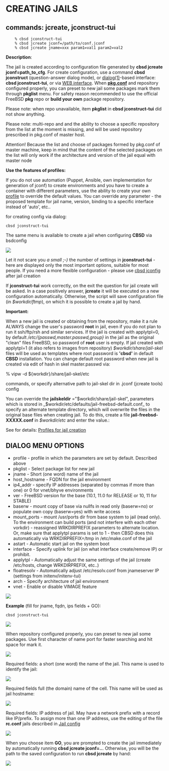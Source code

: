 # CREATING JAILS

## commands: jcreate, jconstruct-tui

```
	% cbsd jconstruct-tui
	% cbsd jcreate jconf=/path/to/conf.jconf
	% cbsd jcreate jname=xxx param1=val1 param2=val2
```

**Description**:

The jail is created according to configuration file generated by **cbsd jcreate jconf=path\_to\_cfg**. For create configuration, use a command **cbsd jconstruct** (question-answer dialog mode), or [dialog(1)](http://man.freebsd.org/dialog/1)-based interface: **cbsd jconstruct-tui**, or via [WEB interface](https://clonos.tekroutine.com/). When [**pkg.conf**](https://wiki.freebsd.org/pkgng) and repository configured properly, you can preset to new jail some packages mark them through **pkglist** menu. For safety reason recommended to use the official FreeBSD **pkg** repo or **build your own** package repository.

Please note: when repo unavailable, item **pkglist** in **cbsd jconstruct-tui** did not show anything.

Please note: multi-repo and and the ability to choose a specific repository from the list at the moment is missing, and will be used repository prescribed in pkg.conf of master host.

Attention! Because the list and choose of packages formed by pkg.conf of master machine, keep in mind that the content of the selected packages on the list will only work if the architecture and version of the jail equal with master node

**Use the features of profiles:**

If you do not use automation (Puppet, Ansible, own implementation for generation of jconf) to create environments and you have to create a container with different parameters, use the ability to create your own [profile](http://www.bsdstore.ru/en/13.0.x/wf_profiles_ssi.html)
to override the default values. You can override any parameter - the proposed template for jail name, version, binding to a specific interface instead of 'auto', etc..

for creating config via dialog:

```
cbsd jconstruct-tui
```

The same menu is available to create a jail when configuring **CBSD** via bsdconfig

![](http://www.bsdstore.ru/img/cbsd_syntax3.png)

Let it not scare you _a small ;-)_ the number of settings in **jconstruct-tui** \- here are displayed only the most important options, suitable for most people. If you need a more flexible configuration - please use [cbsd jconfig](http://www.bsdstore.ru/en/13.0.x/wf_jconfig_ssi.html) after jail creation

If **jconstruct-tui** work correctly, on the exit the question for jail create will be asked. In a case positively answer, **jcreate** it will be executed on a new configuration automatically. Otherwise, the script will save configuration file (in _$workdir/ftmp_), on which it is possible to create a jail by hand.

**Important:**

When a new jail is created or obtaining from the repository, make it a rule ALWAYS change the user's password **root** in jail, even if you do not plan to run it ssh/ftp/rsh and similar services. If the jail is created with applytpl=0, by default _/etc/{passwd,master.passwd,group}_ in the jail as the original "clean" files FreeBSD, so password of **root** user is empty. If jail created with applytpl=1 (it also refers to images from repository) _$workdir/share/jail-skel_ files will be used as templates where root password is **'cbsd'** in default **CBSD** installation. You can change default root password when new jail is created via edit of hash in skel master.passwd via:


% vipw -d ${workdir}/share/jail-skel/etc

commands, or specify alternative path to jail-skel dir in .jconf (jcreate tools) config

You can override the **jailskeldir** ="$workdir/share/jail-skel", parameters which is stored in _$workdir/etc/defaults/jail-freebsd-default.conf_ to specify an alternate template directory, which will overwrite the files in the original base files when creating jail. To do this, create a file **jail-freebsd-XXXXX.conf** in _$workdir/etc_ and enter the value.:

See for details: [Profiles for jail creation](http://www.bsdstore.ru/en/13.0.x/wf_profiles_ssi.html)

## DIALOG MENU OPTIONS

- profile - profile in which the parameters are set by default. Described above
- pkglist - Select package list for new jail
- jname - Short (one word) name of the jail
- host\_hostname - FQDN for the jail environment
- ip4\_addr - specify IP addresses (separated by commas if more than one) or 0 for vnet/bhyve environments
- ver - FreeBSD version for the base (10.1, 11.0 for RELEASE or 10, 11 for STABLE)
- baserw - mount copy of base via nullfs in read only (baserw=no) or populate own copy (baserw=yes) with write access
- mount\_ports - mount /usr/ports dir from base system to jail (read only). To the environment can build ports (and not interfere with each other vorkdir) - reassigned WRKDIRPREFIX parameters to alternate location. Or, make sure that applytpl params is set to 1 - then CBSD does this automatically via WRKDIRPREFIX=/tmp in /etc/make.conf of the jail
- astart - Automatic start jail on the system boot
- interface - Specify uplink for jail (on what interface create/remove IP) or prohibit.
- applytpl - Automatically adjust the same settings of the jail (create /etc/hosts, change WRKDIRPREFIX, etc..)
- floatresolv - Automatically adjust /etc/resolv.conf from jnameserver IP (settings from initenv/initenv-tui)
- arch - Specify architecture of jail environment
- vnet - Enable or disable VIMAGE feature

![](http://www.bsdstore.ru/gif/jcreate.gif)

**Example** (fill for jname, fqdn, ips fields + GO):

```
cbsd jconstruct-tui
```

![](http://www.bsdstore.ru/img/jcreate1.png)

When repository configured properly, you can preset to new jail some packages. Use first character of name port for faster searching and hit space for mark it.

![](http://www.bsdstore.ru/img/jcreate2.png)

Required fields: a short (one word) the name of the jail. This name is used to identify the jail:

![](http://www.bsdstore.ru/img/jcreate3.png)

Required fields full (the domain) name of the cell. This name will be used as jail hostname:

![](http://www.bsdstore.ru/img/jcreate4.png)

Required fields: IP address of jail. May have a network prefix with a record like IP/prefix. To assign more than one IP address, use the editing of the file **rc.conf** jails described in [Jail config](http://www.bsdstore.ru/en/13.0.x/wf_jconfig_ssi.html)

![](http://www.bsdstore.ru/img/jcreate5.png)

When you choose item **GO**, you are prompted to create the jail immediately by automatically running **cbsd jcreate jconf=..**. Otherwise, you will be the path to the saved configuration to run **cbsd jcreate** by hand:

![](http://www.bsdstore.ru/img/jcreate6.png)
